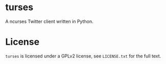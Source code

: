 turses
======

A ncurses Twitter client written in Python.

License
=======

`turses` is licensed under a GPLv2 license, see `LICENSE.txt` for the full text.
